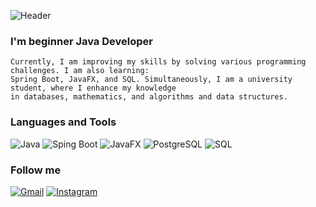 ![Header](https://github.com/Palamarovski/palamarovski/blob/main/assets/imageheader.png)

### I'm beginner Java Developer
    Currently, I am improving my skills by solving various programming challenges. I am also learning: 
    Spring Boot, JavaFX, and SQL. Simultaneously, I am a university student, where I enhance my knowledge
    in databases, mathematics, and algorithms and data structures.

### Languages and Tools 
![Java](https://img.shields.io/badge/Java%20Core-black?style=for-the-badge&logo=openjdk&LogoColor=D0722B)
![Sping Boot](https://img.shields.io/badge/Spring%20Boot-black?style=for-the-badge&logo=springBoot&LogoColor=FDF5E6)
![JavaFX](https://img.shields.io/badge/Java%20FX-black?style=for-the-badge&logo=javafx)
![PostgreSQL](https://img.shields.io/badge/PostgreSQL-black?style=for-the-badge&logo=postgresql&LogoColor=E72822)
![SQL](https://img.shields.io/badge/SQL-black?style=for-the-badge&logo=mysql)

### Follow me
[![Gmail](https://img.shields.io/badge/-palamarnicholas@gmail.com-434125?style=for-the-badge&logo=gmail&logoColor=D14836)](https://www.instagram.com/palamarovski)
[![Instagram](https://img.shields.io/badge/-Instagram-434125?style=for-the-badge&logo=instagram&logoColor=purple)](https://www.instagram.com/palamarovski)
